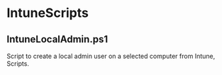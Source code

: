 # IntuneScripts
## IntuneLocalAdmin.ps1
Script to create a local admin user on a selected computer from Intune, Scripts. 




